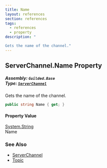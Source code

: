 ```yaml
---
title: Name
layout: references
section: references
tags:
  - references
  - property
description: "

Gets the name of the channel."
---
```


## ServerChannel.Name Property
##### **Assembly:** `Guilded.Base`<br/>**Type:** [`ServerChannel`](ServerChannel 'Guilded.Base.Servers.ServerChannel')

Gets the name of the channel.

```csharp
public string Name { get; }
```

#### Property Value
[System.String](https://docs.microsoft.com/en-us/dotnet/api/System.String 'System.String')  
Name

### See Also
- [ServerChannel](ServerChannel 'Guilded.Base.Servers.ServerChannel')
- [Topic](ServerChannel.Topic 'Guilded.Base.Servers.ServerChannel.Topic')